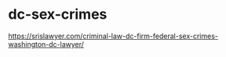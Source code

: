 # dc-sex-crimes
https://srislawyer.com/criminal-law-dc-firm-federal-sex-crimes-washington-dc-lawyer/
